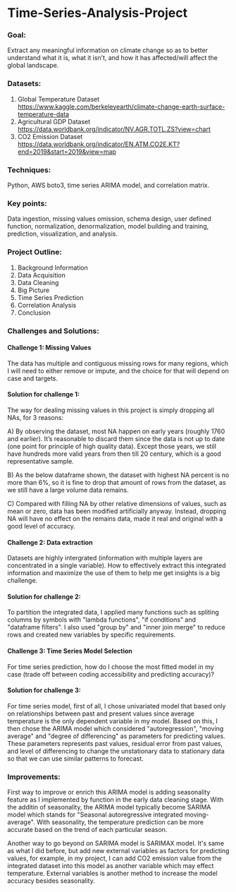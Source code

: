 # Time-Series-Analysis-Project

### Goal:
Extract any meaningful information on climate change so as to better understand what it is, what it isn’t, and how it has affected/will affect the global landscape. 

### Datasets:
1. Global Temperature Dataset https://www.kaggle.com/berkeleyearth/climate-change-earth-surface-temperature-data
2. Agricultural GDP Dataset https://data.worldbank.org/indicator/NV.AGR.TOTL.ZS?view=chart
3. CO2 Emission Dataset https://data.worldbank.org/indicator/EN.ATM.CO2E.KT?end=2019&start=2019&view=map

### Techniques:
Python, AWS boto3, time series ARIMA model, and correlation matrix.

### Key points:
Data ingestion, missing values omission, schema design, user defined function, normalization, denormalization, model building and training, prediction, visualization, and analysis.

### Project Outline:

1. Background Information
2. Data Acquisition
3. Data Cleaning
4. Big Picture
5. Time Series Prediction
6. Correlation Analysis
7. Conclusion

### Challenges and Solutions:


#### Challenge 1: Missing Values 
The data has multiple and contiguous missing rows for many regions, which I will need to either remove or impute, and the choice for that will depend on case and targets.

#### Solution for challenge 1: 
The way for dealing missing values in this project is simply dropping all NAs, for 3 reasons:

A) By observing the dataset, most NA happen on early years (roughly 1760 and earlier). It’s reasonable to discard them since the data is not up to date (one point for principle of high quality data). Except those years, we still have hundreds more valid years from then till 20 century, which is a good representative sample.

B) As the below dataframe shown, the dataset with highest NA percent is no more than 6%, so it is fine to drop that amount of rows from the dataset, as we still have a large volume data remains.

C) Compared with filling NA by other relative dimensions of values, such as mean or zero, data has been modified artificially anyway. Instead, dropping NA will have no effect on the remains data, made it real and original with a good level of accuracy.

#### Challenge 2: Data extraction

Datasets are highly intergrated (information with multiple layers are concentrated in a single variable). How to effectively extract this integrated information and maximize the use of them to help me get insights is a big challenge. 

#### Solution for challenge 2: 
To partition the integrated data, I applied many functions such as spliting columns by symbols with "lambda functions", "if conditions" and "dataframe filters". I also used "group by" and "inner join merge" to reduce rows and created new variables by specific requirements.

#### Challenge 3: Time Series Model Selection
For time series prediction, how do I choose the most fitted model in my case (trade off between coding accessibility and predicting accuracy)?

#### Solution for challenge 3:
For time series model, first of all, I chose univariated model that based only on relationships between past and present values since average temperature is the only dependent variable in my model. Based on this, I then chose the ARIMA model which considered "autoregression", "moving average" and "degree of differencing" as parameters for predicting values. These parameters represents past values, residual error from past values, and level of differencing to change the unstationary data to stationary data so that we can use similar patterns to forecast.


### Improvements:

First way to improve or enrich this ARIMA model is adding seasonality feature as I implemented by function in the early data cleaning stage. With the additin of seasonality, the ARIMA model typically become SARIMA model which stands for "Seasonal autoregressive integrated moving-average". With seasonality, the temperature prediction can be more accurate based on the trend of each particular season.

Another way to go beyond on SARIMA model is SARIMAX model. It's same as what I did before, but add new external variables as factors for predicting values, for example, in my project, I can add CO2 emission value from the integrated dataset into this model as another variable which may effect temperature. External variables is another method to increase the model accuracy besides seasonality.
